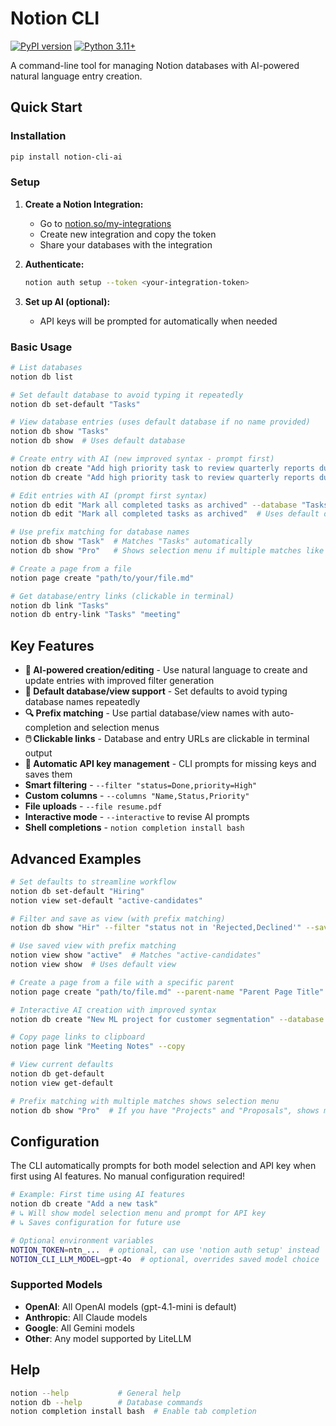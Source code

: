 # Notion CLI

[![PyPI version](https://badge.fury.io/py/notion-cli-ai.svg)](https://badge.fury.io/py/notion-cli-ai)
[![Python 3.11+](https://img.shields.io/badge/python-3.11+-blue.svg)](https://www.python.org/downloads/)

A command-line tool for managing Notion databases with AI-powered natural language entry creation.

## Quick Start

### Installation

```bash
pip install notion-cli-ai
```

### Setup

1. **Create a Notion Integration:**
   - Go to [notion.so/my-integrations](https://www.notion.so/my-integrations)
   - Create new integration and copy the token
   - Share your databases with the integration

2. **Authenticate:**
   ```bash
   notion auth setup --token <your-integration-token>
   ```

3. **Set up AI (optional):**
   - API keys will be prompted for automatically when needed

### Basic Usage

```bash
# List databases
notion db list

# Set default database to avoid typing it repeatedly
notion db set-default "Tasks"

# View database entries (uses default database if no name provided)
notion db show "Tasks"
notion db show  # Uses default database

# Create entry with AI (new improved syntax - prompt first)
notion db create "Add high priority task to review quarterly reports due Friday" --database "Tasks"
notion db create "Add high priority task to review quarterly reports due Friday"  # Uses default database

# Edit entries with AI (prompt first syntax)
notion db edit "Mark all completed tasks as archived" --database "Tasks"
notion db edit "Mark all completed tasks as archived"  # Uses default database

# Use prefix matching for database names
notion db show "Task"  # Matches "Tasks" automatically
notion db show "Pro"   # Shows selection menu if multiple matches like "Projects", "Proposals"

# Create a page from a file
notion page create "path/to/your/file.md"

# Get database/entry links (clickable in terminal)
notion db link "Tasks"
notion db entry-link "Tasks" "meeting"
```

## Key Features

- **🧠 AI-powered creation/editing** - Use natural language to create and update entries with improved filter generation
- **🎯 Default database/view support** - Set defaults to avoid typing database names repeatedly
- **🔍 Prefix matching** - Use partial database/view names with auto-completion and selection menus
- **🖱️ Clickable links** - Database and entry URLs are clickable in terminal output
- **🔑 Automatic API key management** - CLI prompts for missing keys and saves them
- **Smart filtering** - `--filter "status=Done,priority=High"`
- **Custom columns** - `--columns "Name,Status,Priority"`
- **File uploads** - `--file resume.pdf`
- **Interactive mode** - `--interactive` to revise AI prompts
- **Shell completions** - `notion completion install bash`

## Advanced Examples

```bash
# Set defaults to streamline workflow
notion db set-default "Hiring"
notion view set-default "active-candidates"

# Filter and save as view (with prefix matching)
notion db show "Hir" --filter "status not in 'Rejected,Declined'" --save-view "active-candidates"

# Use saved view with prefix matching
notion view show "active"  # Matches "active-candidates"
notion view show  # Uses default view

# Create a page from a file with a specific parent
notion page create "path/to/file.md" --parent-name "Parent Page Title"

# Interactive AI creation with improved syntax
notion db create "New ML project for customer segmentation" --database "Projects" --interactive --file requirements.txt

# Copy page links to clipboard
notion page link "Meeting Notes" --copy

# View current defaults
notion db get-default
notion view get-default

# Prefix matching with multiple matches shows selection menu
notion db show "Pro"  # If you have "Projects" and "Proposals", shows menu to choose
```

## Configuration

The CLI automatically prompts for both model selection and API key when first using AI features. No manual configuration required!

```bash
# Example: First time using AI features
notion db create "Add a new task"
# ↳ Will show model selection menu and prompt for API key
# ↳ Saves configuration for future use

# Optional environment variables
NOTION_TOKEN=ntn_...  # optional, can use 'notion auth setup' instead
NOTION_CLI_LLM_MODEL=gpt-4o  # optional, overrides saved model choice
```

### Supported Models
- **OpenAI**: All OpenAI models (gpt-4.1-mini is default)
- **Anthropic**: All Claude models
- **Google**: All Gemini models
- **Other**: Any model supported by LiteLLM


## Help

```bash
notion --help           # General help
notion db --help        # Database commands
notion completion install bash  # Enable tab completion
```
